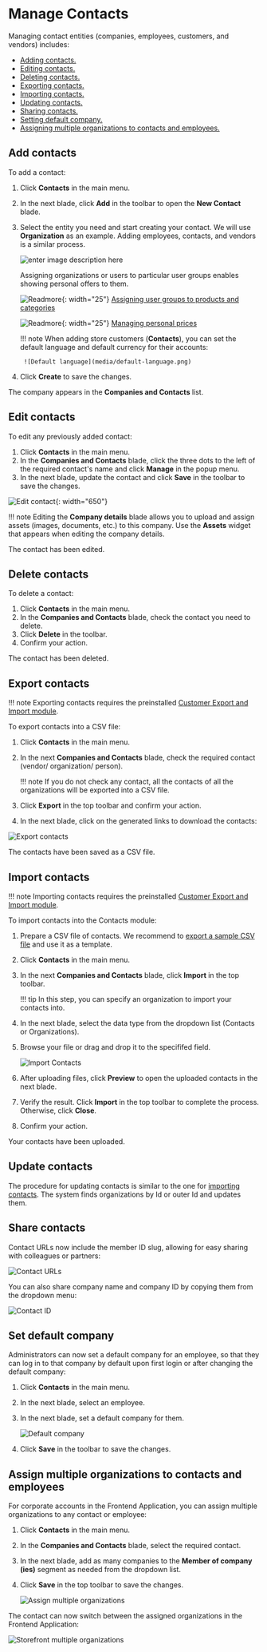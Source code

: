 ﻿# Manage Contacts

Managing contact entities (companies, employees, customers, and vendors) includes:

* [Adding contacts.](managing-contacts.md#adding-contacts)
* [Editing contacts.](managing-contacts.md#editing-contacts)
* [Deleting contacts.](managing-contacts.md#deleting-contacts)
* [Exporting contacts.](managing-contacts.md#export-contacts)
* [Importing contacts.](managing-contacts.md#import-contacts)
* [Updating contacts.](managing-contacts.md#import-contacts)
* [Sharing contacts.](managing-contacts.md#share-contacts)
* [Setting default company.](managing-contacts.md#set-default-company)
* [Assigning multiple organizations to contacts and employees.](managing-contacts.md#assign-multiple-organizations-to-contacts-and-employees)

## Add contacts

To add a contact:

1. Click **Contacts** in the main menu.
1. In the next blade, click **Add** in the toolbar to open the **New Contact** blade.
1. Select the entity you need and start creating your contact. We will use **Organization** as an example. Adding employees, contacts, and vendors is a similar process.

	![enter image description here](media/new_company_screen.png)

	Assigning organizations or users to particular user groups enables showing personal offers to them.

	![Readmore](media/readmore.png){: width="25"} [Assigning user groups to products and categories](../catalog-personalization/user-groups.md)
	
	![Readmore](media/readmore.png){: width="25"} [Managing personal prices](../pricing/adding-new-assignment.md)


	!!! note
		When adding store customers (**Contacts**), you can set the default language and default currency for their accounts:

		![Default language](media/default-language.png)

1. Click **Create** to save the changes.

The company appears in the **Companies and Contacts** list.

## Edit contacts

To edit any previously added contact:

1. Click **Contacts** in the main menu.
1. In the **Companies and Contacts** blade, click the three dots to the left of the required contact's name and click **Manage** in the popup menu. 
1. In the next blade, update the contact and click **Save** in the toolbar to save the changes.

![Edit contact](media/edit-contact.png){: width="650"}

!!! note
	Editing the **Company details** blade allows you to upload and assign assets (images, documents, etc.) to this company. Use the **Assets** widget that appears when editing the company details. 

The contact has been edited.

## Delete contacts

To delete a contact:

1. Click **Contacts** in the main menu.
1. In the **Companies and Contacts** blade, check the contact you need to delete. 
1. Click **Delete** in the toolbar.
1. Confirm your action.

The contact has been deleted.

## Export contacts

!!! note
	Exporting contacts requires the preinstalled [Customer Export and Import module](../customer-export-import/overview.md). 

To export contacts into a CSV file:

1. Click **Contacts** in the main menu.
1. In the next **Companies and Contacts** blade, check the required contact (vendor/ organization/ person).

	!!! note
		If you do not check any contact, all the contacts of all the organizations will be exported into a CSV file.

1. Click **Export** in the top toolbar and confirm your action.
1. In the next blade, click on the generated links to download the contacts:

![Export contacts](media/export-finished.png)

The contacts have been saved as a CSV file.

## Import contacts

!!! note
	Importing contacts requires the preinstalled [Customer Export and Import module](../customer-export-import/overview.md). 

To import contacts into the Contacts module:

1. Prepare a CSV file of contacts. We recommend to [export a sample CSV file](managing-contacts.md#export-contacts) and use it as a template.
1. Click **Contacts** in the main menu.
1. In the next **Companies and Contacts** blade, click **Import** in the top toolbar.

	!!! tip
		In this step, you can specify an organization to import your contacts into. 

1. In the next blade, select the data type from the dropdown list (Contacts or Organizations).
1. Browse your file or drag and drop it to the specififed field.

	![Import Contacts](media/import-contacts.png)

1. After uploading files, click **Preview** to open the uploaded contacts in the next blade.
1. Verify the result. Click **Import** in the top toolbar to complete the process. Otherwise, click **Close**.
1. Confirm your action.

Your contacts have been uploaded.

## Update contacts

The procedure for updating contacts is similar to the one for [importing contacts](managing-contacts.md#import-contacts). The system finds organizations by Id or outer Id and updates them. 


## Share contacts

Contact URLs now include the member ID slug, allowing for easy sharing with colleagues or partners:

![Contact URLs](media/contact-urls.png)

You can also share company name and company ID by copying them from the dropdown menu:

![Contact ID](media/contact-id-name.png)

## Set default company

Administrators can now set a default company for an employee, so that they can log in to that company by default upon first login or after changing the default company:

1. Click **Contacts** in the main menu.
1. In the next blade, select an employee.
1. In the next blade, set a default company for them.

	![Default company](media/default-company.png)

1. Click **Save** in the toolbar to save the changes. 

## Assign multiple organizations to contacts and employees

For corporate accounts in the Frontend Application, you can assign multiple organizations to any contact or employee:

1. Click **Contacts** in the main menu.
1. In the **Companies and Contacts** blade, select the required contact. 
1. In the next blade, add as many companies to the **Member of company (ies)** segment as needed from the dropdown list.
1. Click **Save** in the top toolbar to save the changes.

	![Assign multiple organizations](media/assign-multiple-organizatopns.png)

The contact can now switch between the assigned organizations in the Frontend Application:

![Storefront multiple organizations](media/storefront-multiple-organizations.png)
